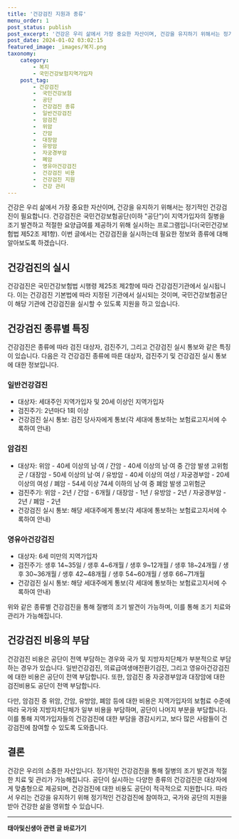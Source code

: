 ```yaml
---
title: '건강검진 지원과 종류'
menu_order: 1
post_status: publish
post_excerpt: '건강은 우리 삶에서 가장 중요한 자산이며, 건강을 유지하기 위해서는 정기적인 건강검진이 필요합니다. 건강검진은 국민건강보험공단 이하  공단  이 지역가입자의 질병을 조기 발견하고 적절한 요양급여를 제공하기 위해 실시하는 프로그램입니다 국민건강보험법 제52조 제1항 . 이번 글에서는 건강검진을 실시하는데 필요한 정보와 종류에 대해 알아보도록 하겠습니다.'
post_date: 2024-01-02 03:02:15
featured_image: _images/복지.png
taxonomy:
    category:
        - 복지
        - 국민건강보험지역가입자
    post_tag:
        - 건강검진
        -  국민건강보험
        -  공단
        -  건강검진 종류
        -  일반건강검진
        -  암검진
        -  위암
        -  간암
        -  대장암
        -  유방암
        -  자궁경부암
        -  폐암
        -  영유아건강검진
        -  건강검진 비용
        -  건강검진 지원
        -  건강 관리
---
```



건강은 우리 삶에서 가장 중요한 자산이며, 건강을 유지하기 위해서는 정기적인 건강검진이 필요합니다. 건강검진은 국민건강보험공단(이하 "공단")이 지역가입자의 질병을 조기 발견하고 적절한 요양급여를 제공하기 위해 실시하는 프로그램입니다(국민건강보험법 제52조 제1항). 이번 글에서는 건강검진을 실시하는데 필요한 정보와 종류에 대해 알아보도록 하겠습니다.

## 건강검진의 실시

건강검진은 국민건강보험법 시행령 제25조 제2항에 따라 건강검진기관에서 실시됩니다. 이는 건강검진 기본법에 따라 지정된 기관에서 실시되는 것이며, 국민건강보험공단이 해당 기관에 건강검진을 실시할 수 있도록 지원을 하고 있습니다.

## 건강검진 종류별 특징

건강검진은 종류에 따라 검진 대상자, 검진주기, 그리고 건강검진 실시 통보와 같은 특징이 있습니다. 다음은 각 건강검진 종류에 따른 대상자, 검진주기 및 건강검진 실시 통보에 대한 정보입니다.

### 일반건강검진

- 대상자: 세대주인 지역가입자 및 20세 이상인 지역가입자
- 검진주기: 2년마다 1회 이상
- 건강검진 실시 통보: 검진 당사자에게 통보(각 세대에 통보하는 보험료고지서에 수록하여 안내)

### 암검진

- 대상자: 위암 - 40세 이상의 남·여 / 간암 - 40세 이상의 남·여 중 간암 발생 고위험군 / 대장암 - 50세 이상의 남·여 / 유방암 - 40세 이상의 여성 / 자궁경부암 - 20세 이상의 여성 / 폐암 - 54세 이상 74세 이하의 남·여 중 폐암 발생 고위험군
- 검진주기: 위암 - 2년 / 간암 - 6개월 / 대장암 - 1년 / 유방암 - 2년 / 자궁경부암 - 2년 / 폐암 - 2년
- 건강검진 실시 통보: 해당 세대주에게 통보(각 세대에 통보하는 보험료고지서에 수록하여 안내)

### 영유아건강검진

- 대상자: 6세 미만의 지역가입자
- 검진주기: 생후 14~35일 / 생후 4~6개월 / 생후 9~12개월 / 생후 18~24개월 / 생후 30~36개월 / 생후 42~48개월 / 생후 54~60개월 / 생후 66~71개월
- 건강검진 실시 통보: 해당 세대주에게 통보(각 세대에 통보하는 보험료고지서에 수록하여 안내)

위와 같은 종류별 건강검진을 통해 질병의 조기 발견이 가능하며, 이를 통해 조기 치료와 관리가 가능해집니다.

## 건강검진 비용의 부담

건강검진 비용은 공단이 전액 부담하는 경우와 국가 및 지방자치단체가 부분적으로 부담하는 경우가 있습니다. 일반건강검진, 의료급여생애전환기검진, 그리고 영유아건강검진에 대한 비용은 공단이 전액 부담합니다. 또한, 암검진 중 자궁경부암과 대장암에 대한 검진비용도 공단이 전액 부담합니다.

다만, 암검진 중 위암, 간암, 유방암, 폐암 등에 대한 비용은 지역가입자의 보험료 수준에 따라 국가와 지방자치단체가 일부 비용을 부담하며, 공단이 나머지 부분을 부담합니다. 이를 통해 지역가입자들의 건강검진에 대한 부담을 경감시키고, 보다 많은 사람들이 건강검진에 참여할 수 있도록 도와줍니다.

## 결론

건강은 우리의 소중한 자산입니다. 정기적인 건강검진을 통해 질병의 조기 발견과 적절한 치료 및 관리가 가능해집니다. 공단이 실시하는 다양한 종류의 건강검진은 대상자에게 맞춤형으로 제공되며, 건강검진에 대한 비용도 공단이 적극적으로 지원합니다. 따라서 우리는 건강을 유지하기 위해 정기적인 건강검진에 참여하고, 국가와 공단의 지원을 받아 건강한 삶을 영위할 수 있습니다.
<!-- wp:separator -->
<hr class="wp-block-separator has-alpha-channel-opacity"/>
<!-- /wp:separator -->

<!-- wp:group {"backgroundColor":"base","layout":{"type":"constrained"}} -->
<div class="wp-block-group has-base-background-color has-background"><!-- wp:paragraph {"align":"center","fontSize":"medium"} -->
<p class="has-text-align-center has-large-font-size"><strong>태아및신생아 관련 글 바로가기</strong></p>
<!-- /wp:paragraph -->


<!-- wp:latest-posts
{"categories":[{"id":1496,"count":19,"description":"","link":"https://uknowlaw.com/category/%ed%83%9c%ec%95%84%eb%b0%8f%ec%8b%a0%ec%83%9d%ec%95%84/","name":"태아및신생아","slug":"태아및신생아","taxonomy":"category","parent":0,"meta":[],"_links":{"self":[{"href":"https://uknowlaw.com/wp-json/wp/v2/categories/1496"}],"collection":[{"href":"https://uknowlaw.com/wp-json/wp/v2/categories"}],"about":[{"href":"https://uknowlaw.com/wp-json/wp/v2/taxonomies/category"}],"wp:post_type":[{"href":"https://uknowlaw.com/wp-json/wp/v2/posts?categories=1496"}],"curies":[{"name":"wp","href":"https://api.w.org/{rel}","templated":true}]}}],"postsToShow":100,"excerptLength":28,"postLayout":"grid","columns":2,"featuredImageAlign":"left","featuredImageSizeSlug":"large","fontSize":"small"} /--></div>
<!-- /wp:group -->